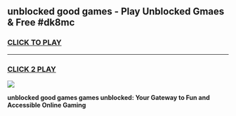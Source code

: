 
## unblocked good games - Play Unblocked Gmaes & Free #dk8mc
<h3>
<a href="https://news.freeplayer.one?title=unblocked_good_games&ref=03M">CLICK TO PLAY</a></h3>
<hr>

<h3>
<a href="https://news.freeplayer.one?title=unblocked_good_games&ref=03M">CLICK 2 PLAY</a>
  
</h3>

<a href="https://news.freeplayer.one?title=unblocked_good_games&ref=03M"><img src="https://clearcache.store/games.png"></a>


**unblocked good games games unblocked: Your Gateway to Fun and Accessible Online Gaming**
